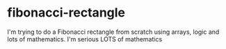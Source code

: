 # fibonacci-rectangle
I'm trying to do a Fibonacci rectangle from scratch using arrays, logic and lots of mathematics. I'm serious LOTS of mathematics
